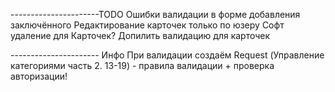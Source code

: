 ----------------------TODO
Ошибки валидации в форме добавления заключённого
Редактирование карточек только по юзеру
Софт удаление для Карточек?
Допилить валидацию для карточек

---------------------- Инфо
При валидации создаём Request (Управление категориями часть 2. 13-19) - правила валидации + проверка авторизации!